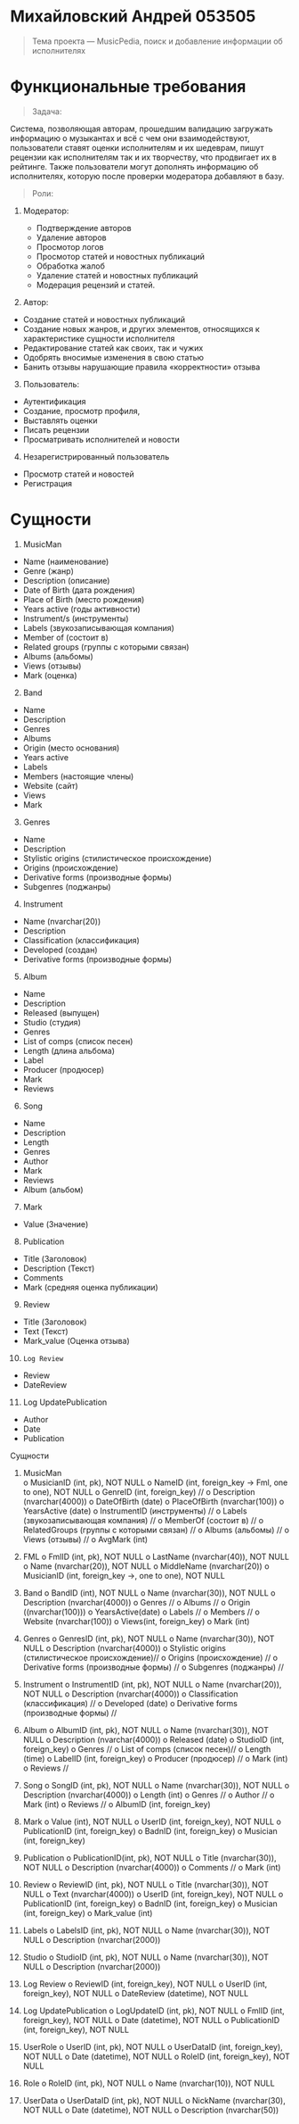 # Михайловский Андрей 053505

> Тема проекта — MusicPedia, поиск и добавление информации об исполнителях 

# Функциональные требования

>  Задача:

Система, позволяющая авторам, прошедшим валидацию загружать информацию о музыкантах и всё с чем они взаимодействуют, пользователи ставят оценки исполнителям и их шедеврам, пишут рецензии как исполнителям так и их творчеству, что продвигает их в рейтинге.
Также пользователи могут дополнять информацию об исполнителях, которую после проверки модератора добавляют в базу.

>  Роли: 

1.	Модератор:
	- Подтверждение авторов
	- Удаление авторов
	- Просмотор логов
	- Просмотор статей и новостных публикаций
	- Обработка жалоб
	- Удаление статей и новостных публикаций
	- Модерация рецензий и статей.
  
2.	Автор: 
  - Создание статей и новостных публикаций
  -	Создание новых жанров, и других элементов, относящихся к характеристике сущности исполнителя
  -	Редактирование статей как своих, так и чужих
  -	Одобрять вносимые изменения в свою статью
  -	Банить отзывы нарушающие правила «корректности» отзыва
  
3.	Пользователь:
 -	Аутентификация
 -	Создание, просмотр профиля,
 -	Выставлять оценки
 -	Писать рецензии
 -	Просматривать исполнителей и новости
 
4.	Незарегистрированный пользователь 
 -	Просмотр статей и новостей
 -	Регистрация 

# Сущности

1.	MusicMan
-	Name (наименование)
-	Genre (жанр)
-	Description (описание)
-	Date of Birth (дата рождения)
-	Place of Birth (место рождения)
-	Years active (годы активности)
-	Instrument/s (инструменты)
-	Labels (звукозаписывающая компания)
-	Member of (состоит в)
-	Related groups (группы с которыми связан)
-	Albums (альбомы)
-	Views (отзывы)
-	Mark (оценка)
2.	Band
-	Name 
-	Description
-	Genres
-	Albums
-	Origin (место основания)
-	Years active
-	Labels 
-	Members (настоящие члены)
-	Website (сайт)
-	Views
-	Mark
3.	Genres
-	Name 
-	Description
-	Stylistic origins (стилистическое происхождение)
-	Origins (происхождение)
-	Derivative forms (производные формы)
-	Subgenres (поджанры)
4.	Instrument
-	Name (nvarchar(20))
-	Description
-	Classification (классификация)
-	Developed (создан)
-	Derivative forms (производные формы)
5.	Album 
-	Name 
-	Description
-	Released (выпущен)
-	Studio (студия)
-	Genres
-	List of comps (список песен)
-	Length (длина альбома)
-	Label
-	Producer (продюсер)
-	Mark 
-	Reviews
6.	Song 
-	Name 
-	Description
-	Length
-	Genres
-	Author
-	Mark
-	Reviews
-	Album (альбом)
7.	Mark
-	Value (Значение)
8.	Publication
-	Title (Заголовок)
-	Description (Текст)
-	Comments
-	Mark (средняя оценка публикации)
9.	Review
-	Title (Заголовок)
-	Text (Текст)
-	Mark_value (Оценка отзыва)
10.     Log Review
-	Review
-	DateReview
11.	Log UpdatePublication
-	Author
-	Date
-	Publication


Сущности
1.	MusicMan 	
o	MusicianID (int, pk), NOT NULL
o	NameID (int, foreign_key -> Fml, one to one), NOT NULL
o	GenreID (int, foreign_key) //
o	Description (nvarchar(4000))
o	DateOfBirth (date)
o	PlaceOfBirth (nvarchar(100))
o	YearsActive (date) 
o	InstrumentID (инструменты) //
o	Labels (звукозаписывающая компания) //
o	MemberOf (состоит в) // 
o	RelatedGroups (группы с которыми связан) // 
o	Albums (альбомы) //
o	Views (отзывы) //
o	AvgMark (int) 
2.	FML 
o	FmlID (int, pk), NOT NULL
o	LastName (nvarchar(40)), NOT NULL
o	Name (nvarchar(20)), NOT NULL
o	MiddleName (nvarchar(20))
o	MusicianID (int, foreign_key ->, one to one), NOT NULL

3.	Band
o	BandID (int), NOT NULL
o	Name (nvarchar(30)), NOT NULL
o	Description (nvarchar(4000))
o	Genres // 
o	Albums //
o	Origin ((nvarchar(100)))
o	YearsActive(date)
o	Labels //
o	Members //
o	Website (nvarchar(100))
o	Views(int, foreign_key)
o	Mark (int)
4.	Genres
o	GenresID (int, pk), NOT NULL
o	Name (nvarchar(30)), NOT NULL
o	Description (nvarchar(4000))
o	Stylistic origins (стилистическое происхождение)//
o	Origins (происхождение) //
o	Derivative forms (производные формы) //
o	Subgenres (поджанры) //
5.	Instrument
o	InstrumentID (int, pk), NOT NULL
o	Name (nvarchar(20)), NOT NULL
o	Description (nvarchar(4000))
o	Classification (классификация) // 
o	Developed (date) 
o	Derivative forms (производные формы) // 
6.	Album 
o	AlbumID (int, pk), NOT NULL
o	Name (nvarchar(30)), NOT NULL
o	Description (nvarchar(4000))
o	Released (date)
o	StudioID (int,  foreign_key)
o	Genres //
o	List of comps (список песен)//
o	Length (time)
o	LabelID (int, foreign_key)
o	Producer (продюсер) // 
o	Mark (int)
o	Reviews // 
7.	Song 
o	SongID (int, pk), NOT NULL
o	Name (nvarchar(30)), NOT NULL
o	Description (nvarchar(4000))
o	Length (int)
o	Genres //
o	Author //
o	Mark (int)
o	Reviews //
o	AlbumID (int, foreign_key)
8.	Mark
o	Value (int), NOT NULL
o	UserID (int, foreign_key), NOT NULL
o	PublicationID (int, foreign_key)
o	BadnID (int, foreign_key)
o	Musician (int, foreign_key)
9.	Publication
o	PublicationID(int, pk), NOT NULL
o	Title (nvarchar(30)), NOT NULL
o	Description (nvarchar(4000))
o	Comments // 
o	Mark (int)
10.	Review
o	ReviewID (int, pk), NOT NULL
o	Title (nvarchar(30)), NOT NULL
o	Text (nvarchar(4000))
o	UserID (int, foreign_key), NOT NULL
o	PublicationID (int, foreign_key)
o	BadnID (int, foreign_key)
o	Musician (int, foreign_key)
o	Mark_value (int)
11.	 Labels
o	LabelsID (int, pk), NOT NULL
o	Name (nvarchar(30)), NOT NULL
o	Description (nvarchar(2000))
12.	 Studio
o	StudioID (int, pk), NOT NULL
o	Name (nvarchar(30)), NOT NULL
o	Description (nvarchar(2000))
13.	Log Review
o	ReviewID (int, foreign_key), NOT NULL
o	UserID (int, foreign_key), NOT NULL
o	DateReview (datetime), NOT NULL
14.	 Log UpdatePublication
o	LogUpdateID (int, pk), NOT NULL
o	FmlID (int, foreign_key), NOT NULL
o	Date (datetime), NOT NULL
o	PublicationID (int, foreign_key), NOT NULL
15.	UserRole
o	UserID (int, pk), NOT NULL
o	UserDataID (int, foreign_key), NOT NULL
o	Date (datetime), NOT NULL
o	RoleID (int, foreign_key), NOT NULL
16.	Role
o	RoleID (int, pk), NOT NULL
o	Name (nvarchar(10)), NOT NULL
17.	UserData
o	UserDataID (int, pk), NOT NULL
o	NickName (nvarchar(30), NOT NULL
o	Date (datetime), NOT NULL
o	Description (nvarchar(50))

